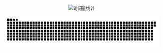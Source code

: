 <!-- <div align="center"> <img src="https://visitor-badge.glitch.me/badge?page_id=kissablemt" /> </div> -->
<div align="center"> <img src="https://komarev.com/ghpvc/?username=kissablemt&label=Views&color=0e75b6&style=flat" alt="访问量统计" /></div> 

<!-- 
### Github Stats
![](https://github-readme-stats.vercel.app/api?username=kissablemt&hide_title=true&show_icons=true&icon_color=007aff&text_color=333&bg_color=fff)
-->

![](https://raw.githubusercontent.com/kissablemt/kissablemt/main/assets/github-contribution-grid-snake.svg)
